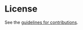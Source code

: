 # License

See the
[guidelines for contributions](https://github.com/divergentdave/draft-dcook-ppm-dap-interop-test-design/blob/main/CONTRIBUTING.md).
